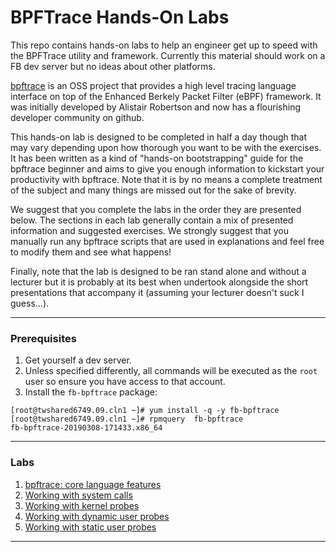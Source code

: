 # BPFTrace Hands-On Labs

This repo contains hands-on labs to help an engineer get up to speed with the BPFTrace utility and framework. Currently  this material should work on a FB dev server but no ideas about other platforms.

[bpftrace](https://github.com/iovisor/bpftrace) is an OSS project that provides a high level tracing language interface on top of the Enhanced Berkely Packet Filter (eBPF) framework. It was initially developed by Alistair Robertson and now has a flourishing developer community on github.

This hands-on lab is designed to be completed in half a day though that may vary depending upon how thorough you want to be with the exercises. It has been written as a kind of "hands-on bootstrapping" guide for the bpftrace beginner and aims to give you enough information to kickstart your productivity with bpftrace. Note that it is by no means a complete treatment of the subject and many things are missed out for the sake of brevity.

We suggest that you complete the labs in the order they are presented below. The sections in each lab generally contain a mix of presented information and suggested exercises. We strongly suggest that you manually run any bpftrace scripts that are used in explanations and feel free to modify them and see what happens!

Finally, note that the lab is designed to be ran stand alone and without a lecturer but it is probably at its best when undertook alongside the short presentations that accompany it (assuming your lecturer doesn't suck I guess...).


---

### Prerequisites

1. Get yourself a dev server.
1. Unless specified differently, all commands will be executed as the `root` user so ensure you have access to that account.
1. Install the `fb-bpftrace` package:

```
[root@twshared6749.09.cln1 ~]# yum install -q -y fb-bpftrace
[root@twshared6749.09.cln1 ~]# rpmquery  fb-bpftrace
fb-bpftrace-20190308-171433.x86_64
```


---

### Labs

1. [bpftrace: core language features](bpftrace.md)
1. [Working with system calls](syscalls.md)
1. [Working with kernel probes](kprobe.md)
1. [Working with dynamic user probes](uprobe.md)
1. [Working with static user probes](usdt.md)
---
